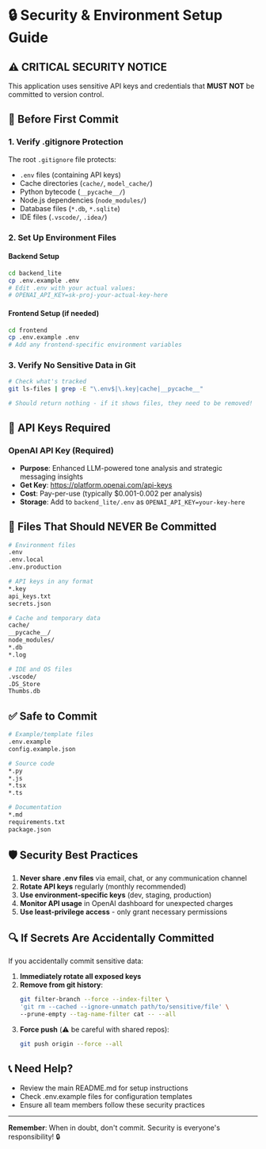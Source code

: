 # 🔒 Security & Environment Setup Guide

## ⚠️ CRITICAL SECURITY NOTICE

This application uses sensitive API keys and credentials that **MUST NOT** be committed to version control.

## 🚨 Before First Commit

### 1. Verify .gitignore Protection
The root `.gitignore` file protects:
- `.env` files (containing API keys)
- Cache directories (`cache/`, `model_cache/`)
- Python bytecode (`__pycache__/`)
- Node.js dependencies (`node_modules/`)
- Database files (`*.db`, `*.sqlite`)
- IDE files (`.vscode/`, `.idea/`)

### 2. Set Up Environment Files

#### Backend Setup
```bash
cd backend_lite
cp .env.example .env
# Edit .env with your actual values:
# OPENAI_API_KEY=sk-proj-your-actual-key-here
```

#### Frontend Setup (if needed)
```bash
cd frontend
cp .env.example .env
# Add any frontend-specific environment variables
```

### 3. Verify No Sensitive Data in Git
```bash
# Check what's tracked
git ls-files | grep -E "\.env$|\.key|cache|__pycache__"

# Should return nothing - if it shows files, they need to be removed!
```

## 🔑 API Keys Required

### OpenAI API Key (Required)
- **Purpose**: Enhanced LLM-powered tone analysis and strategic messaging insights
- **Get Key**: https://platform.openai.com/api-keys
- **Cost**: Pay-per-use (typically $0.001-0.002 per analysis)
- **Storage**: Add to `backend_lite/.env` as `OPENAI_API_KEY=your-key-here`

## 🚫 Files That Should NEVER Be Committed

```bash
# Environment files
.env
.env.local
.env.production

# API keys in any format
*.key
api_keys.txt
secrets.json

# Cache and temporary data
cache/
__pycache__/
node_modules/
*.db
*.log

# IDE and OS files
.vscode/
.DS_Store
Thumbs.db
```

## ✅ Safe to Commit

```bash
# Example/template files
.env.example
config.example.json

# Source code
*.py
*.js
*.tsx
*.ts

# Documentation
*.md
requirements.txt
package.json
```

## 🛡️ Security Best Practices

1. **Never share .env files** via email, chat, or any communication channel
2. **Rotate API keys** regularly (monthly recommended)
3. **Use environment-specific keys** (dev, staging, production)
4. **Monitor API usage** in OpenAI dashboard for unexpected charges
5. **Use least-privilege access** - only grant necessary permissions

## 🔍 If Secrets Are Accidentally Committed

If you accidentally commit sensitive data:

1. **Immediately rotate all exposed keys**
2. **Remove from git history**:
   ```bash
   git filter-branch --force --index-filter \
   'git rm --cached --ignore-unmatch path/to/sensitive/file' \
   --prune-empty --tag-name-filter cat -- --all
   ```
3. **Force push** (⚠️ be careful with shared repos):
   ```bash
   git push origin --force --all
   ```

## 📞 Need Help?

- Review the main README.md for setup instructions
- Check .env.example files for configuration templates
- Ensure all team members follow these security practices

---

**Remember**: When in doubt, don't commit. Security is everyone's responsibility! 🔒
